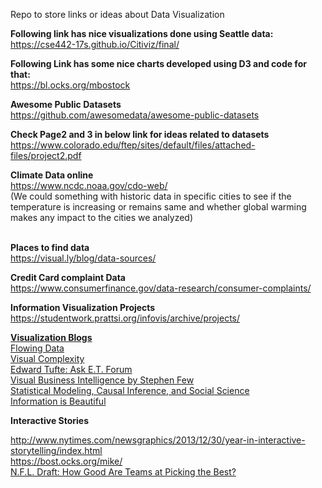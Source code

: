 Repo to store links or ideas about Data Visualization

<strong>Following link has nice visualizations done using Seattle data:</strong> <br>
<a href="https://cse442-17s.github.io/Citiviz/final/"> https://cse442-17s.github.io/Citiviz/final/ </a>  <br>

<strong>Following Link has some nice charts developed using D3 and code for that: </strong> <br>
<a href="https://bl.ocks.org/mbostock"> https://bl.ocks.org/mbostock </a> <br>

<strong> Awesome Public Datasets </strong> <br>
<a href= "https://github.com/awesomedata/awesome-public-datasets"> 
  https://github.com/awesomedata/awesome-public-datasets
  </a><br>

<strong>Check Page2 and 3 in below link for ideas related to datasets </strong> <br>
<a href = "https://www.colorado.edu/ftep/sites/default/files/attached-files/project2.pdf"> https://www.colorado.edu/ftep/sites/default/files/attached-files/project2.pdf </a> <br>

<strong>Climate Data online</strong> <br>
<a href ="https://www.ncdc.noaa.gov/cdo-web/"> https://www.ncdc.noaa.gov/cdo-web/ </a>  <br>
(We could something with historic data in specific cities to see if the temperature is increasing or remains same
and whether global warming makes any impact to the cities we analyzed)

<br><strong>Places to find data</strong> <br>
<a href = "https://visual.ly/blog/data-sources/"> https://visual.ly/blog/data-sources/</a>  <br>

<strong>Credit Card complaint Data</strong>  <br>
<a href="https://www.consumerfinance.gov/data-research/consumer-complaints/"> https://www.consumerfinance.gov/data-research/consumer-complaints/ </a> <br>

<strong> Information Visualization Projects </strong> <br>
<a href="https://studentwork.prattsi.org/infovis/archive/projects/"> https://studentwork.prattsi.org/infovis/archive/projects/ </a> <br>

<strong> <u> Visualization Blogs </u> </strong> <br>
<a href="https://flowingdata.com/"> Flowing Data </a> <br>
<a href="http://www.visualcomplexity.com/vc/"> Visual Complexity </a> <br>
<a href="https://www.edwardtufte.com/tufte/"> Edward Tufte: Ask E.T. Forum </a> <br>
<a href="http://www.perceptualedge.com/blog/">Visual Business Intelligence by Stephen Few </a><br>
<a href="https://statmodeling.stat.columbia.edu/">Statistical Modeling, Causal Inference, and Social Science </a><br>
<a href="https://informationisbeautiful.net/">Information is Beautiful </a><br>


<strong> Interactive Stories </strong>

<a href = "http://www.nytimes.com/newsgraphics/2013/12/30/year-in-interactive-storytelling/index.html">
  http://www.nytimes.com/newsgraphics/2013/12/30/year-in-interactive-storytelling/index.html </a><br>
<a href ="https://bost.ocks.org/mike/"> https://bost.ocks.org/mike/ </a><br>

<a href = "https://archive.nytimes.com/www.nytimes.com/interactive/2013/04/25/sports/football/picking-the-best-in-the-nfl-draft.html">
  N.F.L. Draft: How Good Are Teams at Picking the Best?</a>

